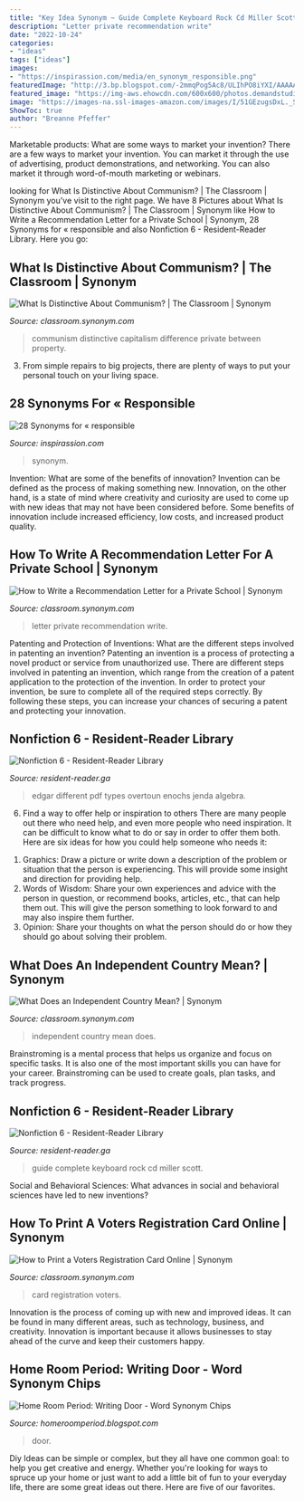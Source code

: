 ```yaml
---
title: "Key Idea Synonym ~ Guide Complete Keyboard Rock Cd Miller Scott"
description: "Letter private recommendation write"
date: "2022-10-24"
categories:
- "ideas"
tags: ["ideas"]
images:
- "https://inspirassion.com/media/en_synonym_responsible.png"
featuredImage: "http://3.bp.blogspot.com/-2mmqPog5Ac8/ULIhPO8iYXI/AAAAAAAAAAU/n61NLs3q_w0/w1200-h630-p-k-no-nu/IMG_5671.jpg"
featured_image: "https://img-aws.ehowcdn.com/600x600/photos.demandstudios.com/123/68/fotolia_539577_XS.jpg"
image: "https://images-na.ssl-images-amazon.com/images/I/51GEzugsDxL._SX373_BO1,204,203,200_.jpg"
ShowToc: true
author: "Breanne Pfeffer"
---
```



Marketable products: What are some ways to market your invention?
There are a few ways to market your invention. You can market it through the use of advertising, product demonstrations, and networking. You can also market it through word-of-mouth marketing or webinars.

	

		
looking for What Is Distinctive About Communism? | The Classroom | Synonym you've visit to the right page. We have 8 Pictures about What Is Distinctive About Communism? | The Classroom | Synonym like How to Write a Recommendation Letter for a Private School | Synonym, 28 Synonyms for « responsible and also Nonfiction 6 - Resident-Reader Library. Here you go:
		
    
## What Is Distinctive About Communism? | The Classroom | Synonym

<img loading=lazy src="http://img-aws.ehowcdn.com/100x70/photos.demandstudios.com/getty/article/83/18/78054083_XS.jpg" onerror="this.onerror=null;this.src='https://tse3.mm.bing.net/th?id=OIP.eLf9ZBVRKo0c_CaZGLMxugAAAA&amp;pid=15.1';" alt="What Is Distinctive About Communism? | The Classroom | Synonym">

_Source: classroom.synonym.com_

>communism distinctive capitalism difference private between property. 

	

3. From simple repairs to big projects, there are plenty of ways to put your personal touch on your living space.

    
## 28 Synonyms For « Responsible

<img loading=lazy src="https://inspirassion.com/media/en_synonym_responsible.png" onerror="this.onerror=null;this.src='https://tse4.mm.bing.net/th?id=OIP.DM7Ca3kAIsd46plZrMkPwQHaHa&amp;pid=15.1';" alt="28 Synonyms for « responsible">

_Source: inspirassion.com_

>synonym. 

	

Invention: What are some of the benefits of innovation?
Invention can be defined as the process of making something new. Innovation, on the other hand, is a state of mind where creativity and curiosity are used to come up with new ideas that may not have been considered before. Some benefits of innovation include increased efficiency, low costs, and increased product quality.

    
## How To Write A Recommendation Letter For A Private School | Synonym

<img loading=lazy src="https://img-aws.ehowcdn.com/600x600/s3-us-west-1.amazonaws.com/contentlab.studiod/getty/c291b3cc5db64c33b106e2db8dbf734f.jpg" onerror="this.onerror=null;this.src='https://tse3.mm.bing.net/th?id=OIP.K5IC4BwZ3fdwbEUz750clAHaHa&amp;pid=15.1';" alt="How to Write a Recommendation Letter for a Private School | Synonym">

_Source: classroom.synonym.com_

>letter private recommendation write. 

	

Patenting and Protection of Inventions: What are the different steps involved in patenting an invention?
Patenting an invention is a process of protecting a novel product or service from unauthorized use. There are different steps involved in patenting an invention, which range from the creation of a patent application to the protection of the invention. In order to protect your invention, be sure to complete all of the required steps correctly. By following these steps, you can increase your chances of securing a patent and protecting your innovation.

    
## Nonfiction 6 - Resident-Reader Library

<img loading=lazy src="https://images-na.ssl-images-amazon.com/images/I/41M0FHfoDaL._SX354_BO1,204,203,200_.jpg" onerror="this.onerror=null;this.src='https://tse1.mm.bing.net/th?id=OIP.7-w3dzD_fM1-r9FVz8NdTQAAAA&amp;pid=15.1';" alt="Nonfiction 6 - Resident-Reader Library">

_Source: resident-reader.ga_

>edgar different pdf types overtoun enochs jenda algebra. 

	

6) Find a way to offer help or inspiration to others
There are many people out there who need help, and even more people who need inspiration. It can be difficult to know what to do or say in order to offer them both. Here are six ideas for how you could help someone who needs it: 
1. Graphics: Draw a picture or write down a description of the problem or situation that the person is experiencing. This will provide some insight and direction for providing help. 
2. Words of Wisdom: Share your own experiences and advice with the person in question, or recommend books, articles, etc., that can help them out. This will give the person something to look forward to and may also inspire them further. 
3. Opinion: Share your thoughts on what the person should do or how they should go about solving their problem.

    
## What Does An Independent Country Mean? | Synonym

<img loading=lazy src="https://img-aws.ehowcdn.com/877x500/s3-us-west-1.amazonaws.com/contentlab.studiod/getty/904accd2d62c420da31d37b6947f8644.jpg" onerror="this.onerror=null;this.src='https://tse3.mm.bing.net/th?id=OIP.h3qJ5PlqTtbNHY9iz2sBigHaEO&amp;pid=15.1';" alt="What Does an Independent Country Mean? | Synonym">

_Source: classroom.synonym.com_

>independent country mean does. 

	

Brainstroming is a mental process that helps us organize and focus on specific tasks. It is also one of the most important skills you can have for your career. Brainstroming can be used to create goals, plan tasks, and track progress.

    
## Nonfiction 6 - Resident-Reader Library

<img loading=lazy src="https://images-na.ssl-images-amazon.com/images/I/51GEzugsDxL._SX373_BO1,204,203,200_.jpg" onerror="this.onerror=null;this.src='https://tse4.mm.bing.net/th?id=OIP.2_ver2nXyw2aOWRd0tKxPQAAAA&amp;pid=15.1';" alt="Nonfiction 6 - Resident-Reader Library">

_Source: resident-reader.ga_

>guide complete keyboard rock cd miller scott. 

	

Social and Behavioral Sciences: What advances in social and behavioral sciences have led to new inventions?
 

    
## How To Print A Voters Registration Card Online | Synonym

<img loading=lazy src="https://img-aws.ehowcdn.com/600x600/photos.demandstudios.com/123/68/fotolia_539577_XS.jpg" onerror="this.onerror=null;this.src='https://tse2.mm.bing.net/th?id=OIP.bekQNbqG60rVT0n2lIYuZgHaHa&amp;pid=15.1';" alt="How to Print a Voters Registration Card Online | Synonym">

_Source: classroom.synonym.com_

>card registration voters. 

	

Innovation is the process of coming up with new and improved ideas. It can be found in many different areas, such as technology, business, and creativity. Innovation is important because it allows businesses to stay ahead of the curve and keep their customers happy.

    
## Home Room Period: Writing Door - Word Synonym Chips

<img loading=lazy src="http://3.bp.blogspot.com/-2mmqPog5Ac8/ULIhPO8iYXI/AAAAAAAAAAU/n61NLs3q_w0/w1200-h630-p-k-no-nu/IMG_5671.jpg" onerror="this.onerror=null;this.src='https://tse3.mm.bing.net/th?id=OIP.avhtkWcVGM3Eve30Ghu7OgHaD4&amp;pid=15.1';" alt="Home Room Period: Writing Door - Word Synonym Chips">

_Source: homeroomperiod.blogspot.com_

>door. 

	

Diy Ideas can be simple or complex, but they all have one common goal: to help you get creative and energy. Whether you're looking for ways to spruce up your home or just want to add a little bit of fun to your everyday life, there are some great ideas out there. Here are five of our favorites.

